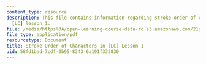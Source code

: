 ```yaml
---
content_type: resource
description: This file contains information regarding stroke order of characters in
  [LC] lesson 1.
file: /media/https%3A/open-learning-course-data-rc.s3.amazonaws.com/21g-107-chinese-i-streamlined-fall-2014/58fd1bad7cdf0b9583436a191f333830_MIT21G_107F14_Chars1_SO.pdf
file_type: application/pdf
resourcetype: Document
title: Stroke Order of Characters in [LC] Lesson 1
uid: 58fd1bad-7cdf-0b95-8343-6a191f333830
---
```

